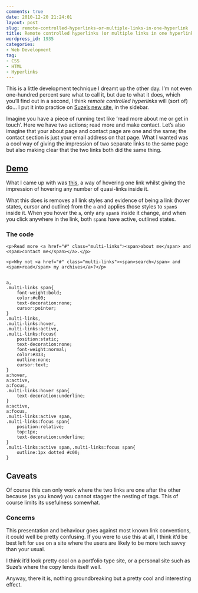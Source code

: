 ```yaml
---
comments: true
date: 2010-12-20 21:24:01
layout: post
slug: remote-controlled-hyperlinks-or-multiple-links-in-one-hyperlink
title: Remote controlled hyperlinks (or multiple links in one hyperlink)
wordpress_id: 1935
categories:
- Web Development
tag:
- CSS
- HTML
- Hyperlinks
---
```


This is a little development technique I dreamt up the other day. I’m not even one-hundred percent sure what to call it, but due to what it does, which you’ll find out in a second, I think _remote controlled hyperlinks_ will (sort of) do... I put it into practice on [Suze’s new site](http://suzannahaworth.com/), in the sidebar.

Imagine you have a piece of running text like ‘read more about me or get in touch’. Here we have two actions; read more and make contact. Let’s also imagine that your about page and contact page are one and the same; the contact section is just your email address on that page. What I wanted was a cool way of giving the impression of two separate links to the same page but also making clear that the two links both did the same thing.

## [Demo](/demos/remote-controlled-hyperlinks/)

What I came up with was [this](/demos/remote-controlled-hyperlinks/), a way of hovering one link whilst giving the impression of hovering any number of quasi-links inside it.

What this does is removes all link styles and evidence of being a link (hover states, cursor and outline) from the `a` and applies those styles to `span`s inside it. When you hover the `a`, only any `span`s inside it change, and when you click anywhere in the link, both `span`s have active, outlined states.

### The code

    <p>Read more <a href="#" class="multi-links"><span>about me</span> and <span>contact me</span></a>.</p>
    
    <p>Why not <a href="#" class="multi-links"><span>search</span> and <span>read</span> my archives</a>?</p>


    a,
    .multi-links span{
        font-weight:bold;
        color:#c00;
        text-decoration:none;
        cursor:pointer;
    }
    .multi-links,
    .multi-links:hover,
    .multi-links:active,
    .multi-links:focus{
        position:static;
        text-decoration:none;
        font-weight:normal;
        color:#333;
        outline:none;
        cursor:text;
    }
    a:hover,
    a:active,
    a:focus,
    .multi-links:hover span{
        text-decoration:underline;
    }
    a:active,
    a:focus,
    .multi-links:active span,
    .multi-links:focus span{
        position:relative;
        top:1px;
        text-decoration:underline;
    }
    .multi-links:active span,.multi-links:focus span{
        outline:1px dotted #c00;
    }

## Caveats

Of course this can only work where the two links are one after the other because
(as you know) you cannot stagger the nesting of tags. This of course limits its
usefulness somewhat.

### Concerns

This presentation and behaviour goes against most known link conventions, it
could well be pretty confusing. If you were to use this at all, I think it’d be
best left for use on a site where the users are likely to be more tech savvy
than your usual.

I think it’d look pretty cool on a portfolio type site, or a personal site such
as Suze’s where the copy lends itself well.

Anyway, there it is, nothing groundbreaking but a pretty cool and interesting
effect.
